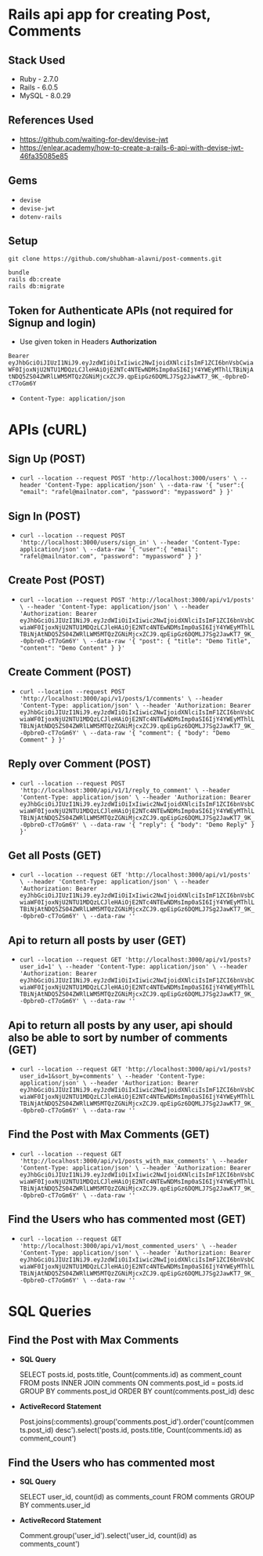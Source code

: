 # Rails api app for creating Post, Comments

## Stack Used

 - Ruby - 2.7.0
 - Rails - 6.0.5
 - MySQL - 8.0.29

## References Used

 - https://github.com/waiting-for-dev/devise-jwt
 - https://enlear.academy/how-to-create-a-rails-6-api-with-devise-jwt-46fa35085e85

## Gems

 - `devise`
 - `devise-jwt`
 - `dotenv-rails`

## Setup

`git clone https://github.com/shubham-alavni/post-comments.git`

````
bundle
rails db:create
rails db:migrate
````

## Token for Authenticate APIs (not required for Signup and login)

 - Use given token in Headers **Authorization**

`Bearer eyJhbGciOiJIUzI1NiJ9.eyJzdWIiOiIxIiwic2NwIjoidXNlciIsImF1ZCI6bnVsbCwiaWF0IjoxNjU2NTU1MDQzLCJleHAiOjE2NTc4NTEwNDMsImp0aSI6IjY4YWEyMThlLTBiNjAtNDQ5ZS04ZWRlLWM5MTQzZGNiMjcxZCJ9.qpEipGz6DQMLJ7Sg2JawKT7_9K_-0pbreD-cT7oGm6Y`

 - `Content-Type: application/json`

# APIs (cURL)


## Sign Up (POST)
 - `curl --location --request POST 'http://localhost:3000/users' \
--header 'Content-Type: application/json' \
--data-raw '{
    "user":{
        "email": "rafel@mailnator.com",
        "password": "mypassword"
    }
}'`

## Sign In (POST)

 - `curl --location --request POST 'http://localhost:3000/users/sign_in' \
--header 'Content-Type: application/json' \
--data-raw '{
    "user":{
        "email": "rafel@mailnator.com",
        "password": "mypassword"
    }
}'`

## Create Post (POST)

 - `curl --location --request POST 'http://localhost:3000/api/v1/posts' \
--header 'Content-Type: application/json' \
--header 'Authorization: Bearer eyJhbGciOiJIUzI1NiJ9.eyJzdWIiOiIxIiwic2NwIjoidXNlciIsImF1ZCI6bnVsbCwiaWF0IjoxNjU2NTU1MDQzLCJleHAiOjE2NTc4NTEwNDMsImp0aSI6IjY4YWEyMThlLTBiNjAtNDQ5ZS04ZWRlLWM5MTQzZGNiMjcxZCJ9.qpEipGz6DQMLJ7Sg2JawKT7_9K_-0pbreD-cT7oGm6Y' \
--data-raw '{
    "post": {
        "title": "Demo Title",
        "content": "Demo Content"
    }
}'`

## Create Comment (POST)

 - `curl --location --request POST 'http://localhost:3000/api/v1/posts/1/comments' \
--header 'Content-Type: application/json' \
--header 'Authorization: Bearer eyJhbGciOiJIUzI1NiJ9.eyJzdWIiOiIxIiwic2NwIjoidXNlciIsImF1ZCI6bnVsbCwiaWF0IjoxNjU2NTU1MDQzLCJleHAiOjE2NTc4NTEwNDMsImp0aSI6IjY4YWEyMThlLTBiNjAtNDQ5ZS04ZWRlLWM5MTQzZGNiMjcxZCJ9.qpEipGz6DQMLJ7Sg2JawKT7_9K_-0pbreD-cT7oGm6Y' \
--data-raw '{
    "comment": {
        "body": "Demo Comment"
    }
}'`

## Reply over Comment (POST)

 - `curl --location --request POST 'http://localhost:3000/api/v1/1/reply_to_comment' \
--header 'Content-Type: application/json' \
--header 'Authorization: Bearer eyJhbGciOiJIUzI1NiJ9.eyJzdWIiOiIxIiwic2NwIjoidXNlciIsImF1ZCI6bnVsbCwiaWF0IjoxNjU2NTU1MDQzLCJleHAiOjE2NTc4NTEwNDMsImp0aSI6IjY4YWEyMThlLTBiNjAtNDQ5ZS04ZWRlLWM5MTQzZGNiMjcxZCJ9.qpEipGz6DQMLJ7Sg2JawKT7_9K_-0pbreD-cT7oGm6Y' \
--data-raw '{ "reply": { "body": "Demo Reply" } }'`

## Get all Posts (GET)

 - `curl --location --request GET 'http://localhost:3000/api/v1/posts' \
--header 'Content-Type: application/json' \
--header 'Authorization: Bearer eyJhbGciOiJIUzI1NiJ9.eyJzdWIiOiIxIiwic2NwIjoidXNlciIsImF1ZCI6bnVsbCwiaWF0IjoxNjU2NTU1MDQzLCJleHAiOjE2NTc4NTEwNDMsImp0aSI6IjY4YWEyMThlLTBiNjAtNDQ5ZS04ZWRlLWM5MTQzZGNiMjcxZCJ9.qpEipGz6DQMLJ7Sg2JawKT7_9K_-0pbreD-cT7oGm6Y' \
--data-raw ''`

## Api to return all posts by user (GET)

 - `curl --location --request GET 'http://localhost:3000/api/v1/posts?user_id=1' \
--header 'Content-Type: application/json' \
--header 'Authorization: Bearer eyJhbGciOiJIUzI1NiJ9.eyJzdWIiOiIxIiwic2NwIjoidXNlciIsImF1ZCI6bnVsbCwiaWF0IjoxNjU2NTU1MDQzLCJleHAiOjE2NTc4NTEwNDMsImp0aSI6IjY4YWEyMThlLTBiNjAtNDQ5ZS04ZWRlLWM5MTQzZGNiMjcxZCJ9.qpEipGz6DQMLJ7Sg2JawKT7_9K_-0pbreD-cT7oGm6Y' \
--data-raw ''`

## Api to return all posts by any user, api should also be able to sort by number of comments (GET)

 - `curl --location --request GET 'http://localhost:3000/api/v1/posts?user_id=1&sort_by=comments' \
--header 'Content-Type: application/json' \
--header 'Authorization: Bearer eyJhbGciOiJIUzI1NiJ9.eyJzdWIiOiIxIiwic2NwIjoidXNlciIsImF1ZCI6bnVsbCwiaWF0IjoxNjU2NTU1MDQzLCJleHAiOjE2NTc4NTEwNDMsImp0aSI6IjY4YWEyMThlLTBiNjAtNDQ5ZS04ZWRlLWM5MTQzZGNiMjcxZCJ9.qpEipGz6DQMLJ7Sg2JawKT7_9K_-0pbreD-cT7oGm6Y' \
--data-raw ''`

## Find the Post with Max Comments (GET)

 - `curl --location --request GET 'http://localhost:3000/api/v1/posts_with_max_comments' \
--header 'Content-Type: application/json' \
--header 'Authorization: Bearer eyJhbGciOiJIUzI1NiJ9.eyJzdWIiOiIxIiwic2NwIjoidXNlciIsImF1ZCI6bnVsbCwiaWF0IjoxNjU2NTU1MDQzLCJleHAiOjE2NTc4NTEwNDMsImp0aSI6IjY4YWEyMThlLTBiNjAtNDQ5ZS04ZWRlLWM5MTQzZGNiMjcxZCJ9.qpEipGz6DQMLJ7Sg2JawKT7_9K_-0pbreD-cT7oGm6Y' \
--data-raw ''`

## Find the Users who has commented most (GET)

 - `curl --location --request GET 'http://localhost:3000/api/v1/most_commented_users' \
--header 'Content-Type: application/json' \
--header 'Authorization: Bearer eyJhbGciOiJIUzI1NiJ9.eyJzdWIiOiIxIiwic2NwIjoidXNlciIsImF1ZCI6bnVsbCwiaWF0IjoxNjU2NTU1MDQzLCJleHAiOjE2NTc4NTEwNDMsImp0aSI6IjY4YWEyMThlLTBiNjAtNDQ5ZS04ZWRlLWM5MTQzZGNiMjcxZCJ9.qpEipGz6DQMLJ7Sg2JawKT7_9K_-0pbreD-cT7oGm6Y' \
--data-raw ''`



# SQL Queries

## Find the Post with Max Comments

 - **SQL Query**

    SELECT posts.id, posts.title, Count(comments.id) as comment_count FROM posts INNER JOIN comments ON comments.post_id = posts.id GROUP BY comments.post_id ORDER BY count(comments.post_id) desc

- **ActiveRecord Statement**

    Post.joins(:comments).group('comments.post_id').order('count(comments.post_id) desc').select('posts.id, posts.title, Count(comments.id) as 
comment_count')

## Find the Users who has commented most

 - **SQL Query**

    SELECT user_id, count(id) as comments_count FROM comments GROUP BY comments.user_id

- **ActiveRecord Statement**

    Comment.group('user_id').select('user_id, count(id) as comments_count')

